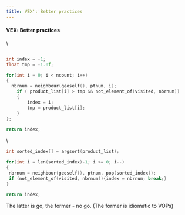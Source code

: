 ```yaml
---
title: VEX':'Better practices
---
```



#### VEX: Better practices
\

``` c

int index = -1;
float tmp = -1.0f;

for(int i = 0; i < ncount; i++)
{
  nbrnum = neighbour(geoself(), ptnum, i);
	if ( product_list[i] > tmp && not_element_of(visited, nbrnum))
	{
		index = i;
		tmp = product_list[i];
	}
};
	
return index;

```
\

``` c        
int sorted_index[] = argsort(product_list);

for(int i = len(sorted_index)-1; i >= 0; i--)
{
 nbrnum = neighbour(geoself(), ptnum, pop(sorted_index));                             		
 if (not_element_of(visited, nbrnum)){index = nbrnum; break;}
}
		
return index;
```
The latter is go, the former - no go.  (The former is idiomatic to VOPs)

